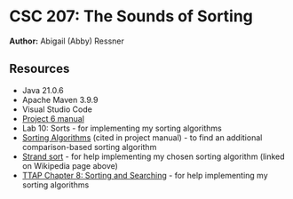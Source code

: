 # CSC 207: The Sounds of Sorting

**Author:** Abigail (Abby) Ressner

## Resources

*   Java 21.0.6
*   Apache Maven 3.9.9
*   Visual Studio Code
*   [Project 6 manual](https://osera.cs.grinnell.edu/ttap/data-structures-labs/the-sounds-of-sorting.html)
*   Lab 10: Sorts - for implementing my sorting algorithms
*   [Sorting Algorithms](https://en.wikipedia.org/wiki/Sorting_algorithm) (cited in project  manual) - to find an additional comparison-based sorting algorithm
*   [Strand sort](https://en.wikipedia.org/wiki/Strand_sort) - for help implementing my chosen sorting algorithm (linked on Wikipedia page above)
*   [TTAP Chapter 8: Sorting and Searching](https://grinnell.instructure.com/courses/316/files/11330?wrap=1) - for help implementing my sorting algorithms